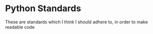 # Python Standards

These are standards which I think I should adhere to, in order to make readable code